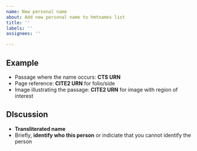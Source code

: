 ```yaml
---
name: New personal name
about: Add new personal name to hmtnames list
title: ''
labels: ''
assignees: ''

---
```


## Example

-   Passage where the name occurs:  **CTS URN**
-   Page reference:  **CITE2 URN** for folio/side
-   Image  illustrating the passage:    **CITE2 URN** for image with region of interest

##  DIscussion

-  **Transliterated name**
-  Briefly, **identify who this person** or indiciate that you cannot identify the person
